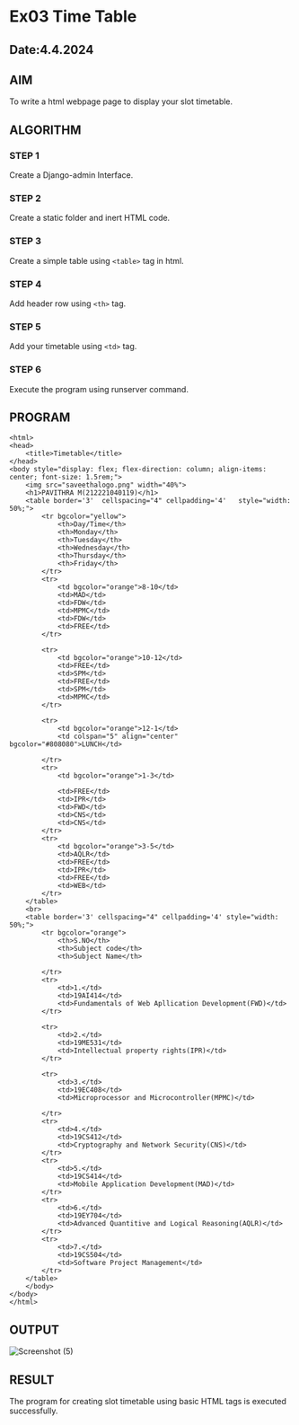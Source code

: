 # Ex03 Time Table
## Date:4.4.2024

## AIM
To write a html webpage page to display your slot timetable.

## ALGORITHM
### STEP 1
Create a Django-admin Interface.

### STEP 2
Create a static folder and inert HTML code.

### STEP 3
Create a simple table using ```<table>``` tag in html.

### STEP 4
Add header row using ```<th>``` tag.

### STEP 5
Add your timetable using ```<td>``` tag.

### STEP 6
Execute the program using runserver command.

## PROGRAM
```<!DOCTYPE html>
<html>
<head>
    <title>Timetable</title>
</head>
<body style="display: flex; flex-direction: column; align-items: center; font-size: 1.5rem;">
    <img src="saveethalogo.png" width="40%">
    <h1>PAVITHRA M(212221040119)</h1>
	<table border='3'  cellspacing="4" cellpadding='4'   style="width: 50%;">
		<tr bgcolor="yellow">
			<th>Day/Time</th>
			<th>Monday</th>
			<th>Tuesday</th>
			<th>Wednesday</th>
            <th>Thursday</th>
            <th>Friday</th>
		</tr>
		<tr>
			<td bgcolor="orange">8-10</td>
			<td>MAD</td>
			<td>FDW</td>
            <td>MPMC</td>
            <td>FDW</td>
            <td>FREE</td>
		</tr>

		<tr>
            <td bgcolor="orange">10-12</td>
			<td>FREE</td>
			<td>SPM</td>
			<td>FREE</td>
            <td>SPM</td>
			<td>MPMC</td>
		</tr>

		<tr>
            <td bgcolor="orange">12-1</td>
			<td colspan="5" align="center" bgcolor="#808080">LUNCH</td>
			
		</tr>
		<tr>
            <td bgcolor="orange">1-3</td>
			
			<td>FREE</td>
			<td>IPR</td>
			<td>FWD</td>
			<td>CNS</td>
			<td>CNS</td>
		</tr>
		<tr>
            <td bgcolor="orange">3-5</td>
			<td>AQLR</td>
			<td>FREE</td>
			<td>IPR</td>
			<td>FREE</td>
			<td>WEB</td>
		</tr>
	</table>
    <br>
    <table border='3' cellspacing="4" cellpadding='4' style="width: 50%;">
		<tr bgcolor="orange">
			<th>S.NO</th>
			<th>Subject code</th>
			<th>Subject Name</th>
			
		</tr>
		<tr>
			<td>1.</td>
			<td>19AI414</td>
            <td>Fundamentals of Web Apllication Development(FWD)</td>
		</tr>

		<tr>
            <td>2.</td>
			<td>19ME531</td>
            <td>Intellectual property rights(IPR)</td>
		</tr>

		<tr>
            <td>3.</td>
			<td>19EC408</td>
            <td>Microprocessor and Microcontroller(MPMC)</td>
			
		</tr>
		<tr>
            <td>4.</td>
			<td>19CS412</td>
            <td>Cryptography and Network Security(CNS)</td>
		</tr>
		<tr>
            <td>5.</td>
			<td>19CS414</td>
            <td>Mobile Application Development(MAD)</td>
		</tr>
        <tr>
            <td>6.</td>
			<td>19EY704</td>
            <td>Advanced Quantitive and Logical Reasoning(AQLR)</td>
		</tr>
        <tr>
            <td>7.</td>
			<td>19CS504</td>
            <td>Software Project Management</td>
		</tr>
	</table>
	</body>
</body>
</html>
```
## OUTPUT

![Screenshot (5)](https://github.com/Pavithra-M119/slot/assets/119229774/5bb902ca-993c-4ec8-ad1d-9eeb661fb46f)


## RESULT
The program for creating slot timetable using basic HTML tags is executed successfully.
